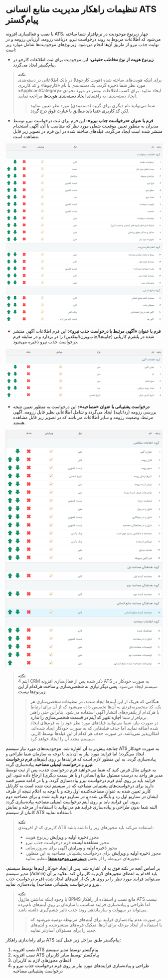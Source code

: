 # تنظیمات راهکار مدیریت منابع انسانی ATS پیام‌گستر

با نصب و فعالسازی افزونه ATS، چهار زیرنوع موجودیت در نرم‌افزار شما ساخته می‌شود که اطلاعات مربوط به روند درخواست نیرو، دریافت رزومه، ارزیابی رزومه و در نهایت جذب نیرو از طریق آن‌ها انجام می‌شود. زیرنوع‌های موجودیت‌ها شامل موارد زیر است:<br>

- **زیرنوع هویت از نوع مخاطب حقیقی:** این موجودیت برای ثبت اطلاعات کارجو در پیام‌گستر ایجاد می‌گردد.<br>

> **نکته** <br>
برای اینکه هویت‌های ساخته شده (هویت کارجوها) در بانک اطلاعاتی در دسته‌بندی مورد نظر شما ذخیره گردد، یک دسته‌بندی با نام «کارجوها» و کد کاربری «ApplicantCategory» ایجاد نمایید. برای کسب اطلاعات بیشتر در مورد نحوه‌ی ایجاد دسته‌بندی، به راهنمای [ایجاد دسته‌بندی هویت‌ها](https://github.com/1stco/PayamGostarDocs/blob/master/Help/Integrated-bank/Database/Grouping/Grouping.md) مراجعه نمایید.<br>
>> شما می‌توانید نام دیگری برای گروه (دسته‌بندی) مورد نظر تعیین نمایید لکن **کد کاربری حتما باید مطابق با عبارت فوق درج گردد**.<br>

- **فرم با عنوان «درخواست جذب نیرو»:** این فرم برای ثبت درخواست نیرو توسط مدیران به منظور تعیین موقعیت شغلی مورد نظر که متناسب با آن، آگهی استخدام منتشر شده است ایجاد می‌گردد. فیلدهای ساخته شده در این فرم در تصویر زیر قابل مشاهده است.<br>

![فرم درخواست نیرو](./Images/ATS-employment-request-fields-2.7.5.png)

- **فرم با عنوان «آگهی مرتبط با درخواست جذب نیرو»:** این فرم اطلاعات آگهی منتشر شده در پلتفرم کاریابی (جابینجا/جاب‌ویژن/لینکدین) را در بردارد و در سابقه فرم درخواست جذب نیرو ذخیره می‌شود.<br>

![فرم آگهی مرتبط با درخواست نیرو](./Images/ATS-employment-request-Ad-fields-2.7.5.png)

 - **درخواست پشتیبانی با عنوان «مصاحبه»:** این درخواست به منظور تعیین نتیجه بررسی رزومه (رد/تایید) ایجاد می‌گردد و شامل اطلاعاتی نظیر فایل رزومه، آگهی مرتبط، وضعیت رزومه و سایر اطلاعات می‌باشد که در تصویر زیر قابل مشاهده هستند.<br>

 ![درخواست مصاحبه](./Images/ATS-ticket-fields-2.7.5.png)

>**نکته**<br>
> 4 آیتم CRM ذکر شده پس از فعال‌سازی افزونه ATS به صورت خودکار در سیستم ایجاد می‌شود. **یعنی دیگر نیازی به شخصی‌سازی و ساخت هرکدام از این زیرنوع‌ها نیست.**<br>
>>هنگامی که هریک از این آیتم‌ها ایجاد شدند، در تنظیمات شخصی‌سازی هر یک، کد منحصربه‌فردی به آن‌ها تخصیص داده می‌شود که از آن برای ارتباط با هرکدام از  پلتفرم‌های انتشار آگهی استفاده می‌شود. بنابراین حتی راهبر نرم‌افزار شما **اجازه تغییر کد آیتم در قسمت شخصی‌سازی را ندارد**.<br>
>> در صورت نیاز، شما می‌توانید فیلدهای مورد نظر خود را به فرم‌های ایجاد شده اضافه نمایید اما حذف فیلدهایی که به صورت خودکار ایجاد شده‌اند، امکان‌پذیر نمی‌باشد. در صورت حذف هر کدام از این فیلدها توسط کاربر، سیستم مجدد آن را ایجاد خواهد کرد.<br>

چنانچه پیش‌تر به آن اشاره شد، موجودیت‌های مورد نیاز سیستم ATS به صورت خودکار ایجاد می‌گردد؛ اما فرایند مورد نیاز به آن باید با توجه به سازمان شما طراحی و پیاده‌سازی گردد. به این منظور لازم است که فرایندها بر روی آیتم‌های **فرم درخواست نیرو** و **درخواست ایمیلی مصاحبه** پیاده‌سازی گردد.<br>
به عنوان مثال فرض کنید که شما می‌خواهید فرم درخواست جذب، پس از ثبت توسط مدیر هر واحد به درست مسئول منابع انسانی (و یا هر سمت دیگری) ارجاع داده شود. این فرایند باید بر روی آیتم فرم درخواست نیرو پیاده‌سازی گردد. و یا در ادامه مسیر قصد دارید برای درخواست‌های پشتیبانی مصاحبه که در سیستم ثبت شده است به کارتابل کاربر تعیین شده به عنوان مصاحبه‌کننده اول رفته و با توجه به اعلام نتیجه از طرف ایشان در سناریو اول رد و بایگانی شده و در سناریو دوم تایید شده و برای مصاحبه دوم برود. این فرایند باید بر روی آیتم درخواست ایمیلی مصاحبه پیاده‌سازی گردد.<br>
البته شما بدون طراحی و پیاده‌سازی فرایند هم می‌توانید با استفاده از مرحله و نمایش کانبان از سیستم ATS استفاده نمایید.<br>

> **نکته**<br>
کاربری که از افرونه‌ی ATS استفاده می‌کند باید مجوزهای زیر را داشته باشد:<br>
>- مجوز **ذخیره اولیه** و **ویرایش** زیرنوع هویت
>- مجوز **مشاهده لیست** فرم درخواست جذب نیرو
>- مجوز **ذخیره اولیه** و **ویرایش** آگهی برای به‌روزرسانی
>- مجوز **ذخیره اولیه** و **ویرایش** برای درخواست پشتیبانی مصاحبه
به این منظور، مجوزهای مروبطه را از بخش [**دسترسی موجودیت‌ها**](https://github.com/1stco/PayamGostarDocs/blob/master/Help/Settings/Manage-groups-and-users/permissions/Availability-of-entities/Availability-of-entities.md) تنظیم نمایید.<br>

بر اساس آنچه در نکته فوق به آن اشاره شد، پس از ایجاد خودکار آیتم‌ها توسط سیستم، مدیر سیستم (Admin) باید اقدام به اعطای مجوزهای لازم به کاربران کند. علاوه بر آن می‌توانید فرایند مورد نظر را بر روی هر یک از آیتم‌های ایجاد شده (فرم درخواست جذب نیرو و درخواست پشتیبانی مصاحبه) پیاده‌سازی نمایید.<br>

> **نکته**<br>
> با وجود اینکه نداشتن ماژول BPMS مانع نصب و استفاده از راهکار ATS نیست اما طراحی و پیاده‌سازی فرایند متناسب با سازمان بر روی آیتم‌های نام‌برده می‌تواند در سهولت و سازماندهی روند جذب تاثیر چشم‌گیری داشته باشد.<br>
>> در صورت عدم پیاده‌سازی فرایند برای آیتم‌های مربوطه توصیه می‌شود که با استفاده از ایجاد مرحله برای  آن‌ها، تفکیک فرم‌های منتشرشده و آیتم‌های جدید را برای مسئولان آسان‌تر نمایید.<br>

برای راه‌اندازی راهکار ATS پیام‌گستر طبق مراحل زیر عمل کنید:<br>
1. نصب افزونه ATS پیام‌گستر توسط مدیر سیستم
2. نصب افزونه ATS پیام‌گستر توسط سایر کاربران
3. اعطای مجوزهای لازم به کاربران
4. طراحی و پیاده‌سازی فرایندهای مورد نیاز بر روی فرم درخواست جذب نیرو و درخواست پشتیبانی مصاحبه
